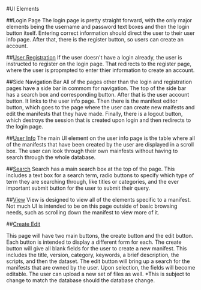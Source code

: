 #UI Elements

##Login Page
  The login page is pretty straight forward, with the only major elements being the username and password text boxes and then the login button itself. Entering correct information should direct the user to their user info page. After that, there is the register button, so users can create an account.
  
##[User Registration](https://github.com/jaredwelch1/softwareEngFinalProj/blob/master/webPages/userregistration.php)
  If the user doesn't have a login already, the user is instructed to register on the login page. That redirects to the register page, where the user is propmpted to enter thier information to create an account.
  
##Side Navigation Bar
  All of the pages other than the login and registration pages have a side bar in commom for navigation. The top of the side bar has a search box and corresponding button. After that is the user account button. It links to the user info page. Then there is the manifest editor button, which goes to the page where the user can create new maifests and edit the manifests that they have made. Finally, there is a logout button, which destroys the session that is created upon login and then redirects to the login page.

##[User Info](https://github.com/jaredwelch1/softwareEngFinalProj/blob/master/webPages/userInfo.php)
  The main UI element on the user info page is the table where all of the manifests that have been created by the user are displayed in a scroll box. The user can look through their own mainfests without having to search through the whole database. 

##[Search](https://github.com/jaredwelch1/softwareEngFinalProj/blob/master/webPages/search.php)
  Search has a main search box at the top of the page. This includes a text box for a search term, radio buttons to specify which type of term they are searching through, like titles or categories, and the ever important submit button for the user to submit their query.
  
##[View](https://github.com/jaredwelch1/softwareEngFinalProj/blob/master/webPages/view.php)
  View is designed to view all of the elements specific to a manifest. Not much UI is intended to be on this page outside of basic browsing needs, such as scrolling down the manifest to view more of it.

##[Create Edit](https://github.com/jaredwelch1/softwareEngFinalProj/blob/master/webPages/create-edit.php)

  This page will have two main buttons, the create button and the edit button. Each button is intended to display a different form for each. The create button will give all blank fields for the user to create a new manifest. This includes the title, version, category, keywords, a brief description, the scripts, and then the dataset. The edit button will bring up a search for the manifests that are owned by the user. Upon selection, the fields will become editable. The user can upload a new set of files as well.
    *This is subject to change to match the database should the database change.
